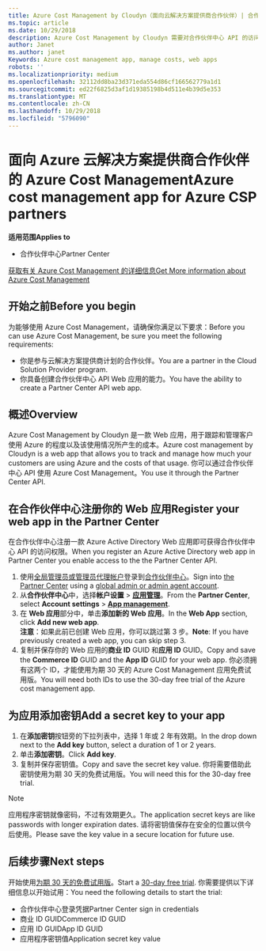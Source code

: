 ```yaml
---
title: Azure Cost Management by Cloudyn（面向云解决方案提供商合作伙伴）| 合作伙伴中心
ms.topic: article
ms.date: 10/29/2018
description: Azure Cost Management by Cloudyn 需要对合作伙伴中心 API 的访问权限进行预配。
author: Janet
ms.author: janet
Keywords: Azure cost management app, manage costs, web apps
robots: ''
ms.localizationpriority: medium
ms.openlocfilehash: 32112dd8ba23d371eda554d86cf166562779a1d1
ms.sourcegitcommit: ed22f6825d3af1d19385198b4d511e4b39d5e353
ms.translationtype: MT
ms.contentlocale: zh-CN
ms.lasthandoff: 10/29/2018
ms.locfileid: "5796090"
---
```

# <a name="azure-cost-management-app-for-azure-csp-partners"></a><span data-ttu-id="70d72-103">面向 Azure 云解决方案提供商合作伙伴的 Azure Cost Management</span><span class="sxs-lookup"><span data-stu-id="70d72-103">Azure cost management app for Azure CSP partners</span></span>  

**<span data-ttu-id="70d72-104">适用范围</span><span class="sxs-lookup"><span data-stu-id="70d72-104">Applies to</span></span>**

-  <span data-ttu-id="70d72-105">合作伙伴中心</span><span class="sxs-lookup"><span data-stu-id="70d72-105">Partner Center</span></span>

[<span data-ttu-id="70d72-106">获取有关 Azure Cost Management 的详细信息</span><span class="sxs-lookup"><span data-stu-id="70d72-106">Get More information about Azure Cost Management</span></span>](https://go.microsoft.com/fwlink/p/?linkid=857893)

## <a name="before-you-begin"></a><span data-ttu-id="70d72-107">开始之前</span><span class="sxs-lookup"><span data-stu-id="70d72-107">Before you begin</span></span>
<span data-ttu-id="70d72-108">为能够使用 Azure Cost Management，请确保你满足以下要求：</span><span class="sxs-lookup"><span data-stu-id="70d72-108">Before you can use Azure Cost Management, be sure you meet the following requirements:</span></span>

- <span data-ttu-id="70d72-109">你是参与云解决方案提供商计划的合作伙伴。</span><span class="sxs-lookup"><span data-stu-id="70d72-109">You are a partner in the Cloud Solution Provider program.</span></span>
- <span data-ttu-id="70d72-110">你具备创建合作伙伴中心 API Web 应用的能力。</span><span class="sxs-lookup"><span data-stu-id="70d72-110">You have the ability to create a Partner Center API web app.</span></span>

## <a name="overview"></a><span data-ttu-id="70d72-111">概述</span><span class="sxs-lookup"><span data-stu-id="70d72-111">Overview</span></span>

<span data-ttu-id="70d72-112">Azure Cost Management by Cloudyn 是一款 Web 应用，用于跟踪和管理客户使用 Azure 的程度以及该使用情况所产生的成本。</span><span class="sxs-lookup"><span data-stu-id="70d72-112">Azure cost management by Cloudyn is a web app that allows you to track and manage how much your customers are using Azure and the costs of that usage.</span></span> <span data-ttu-id="70d72-113">你可以通过合作伙伴中心 API 使用 Azure Cost Management。</span><span class="sxs-lookup"><span data-stu-id="70d72-113">You use it through the Partner Center API.</span></span>

## <a name="register-your-web-app-in-the-partner-center"></a><span data-ttu-id="70d72-114">在合作伙伴中心注册你的 Web 应用</span><span class="sxs-lookup"><span data-stu-id="70d72-114">Register your web app in the Partner Center</span></span>
<span data-ttu-id="70d72-115">在合作伙伴中心注册一款 Azure Active Directory Web 应用即可获得合作伙伴中心 API 的访问权限。</span><span class="sxs-lookup"><span data-stu-id="70d72-115">When you register an Azure Active Directory web app in Partner Center you enable access to the the Partner Center API.</span></span> 
1.  <span data-ttu-id="70d72-116">使用[全局管理员或管理员代理帐户](create-user-accounts-and-set-permissions.md)登录到[合作伙伴中心](https://partnercenter.microsoft.com/en-us/pcv/dashboard/overview)。</span><span class="sxs-lookup"><span data-stu-id="70d72-116">Sign into [the Partner Center](https://partnercenter.microsoft.com/en-us/pcv/dashboard/overview) using a [global admin or admin agent account](create-user-accounts-and-set-permissions.md).</span></span>
2.  <span data-ttu-id="70d72-117">从**合作伙伴中心**中，选择**帐户设置** &gt; **[应用管理](https://partnercenter.microsoft.com/en-us/pcv/apiintegration/appmanagement)**。</span><span class="sxs-lookup"><span data-stu-id="70d72-117">From the **Partner Center**, select **Account settings** &gt; **[App management](https://partnercenter.microsoft.com/en-us/pcv/apiintegration/appmanagement)**.</span></span>
3.  <span data-ttu-id="70d72-118">在 **Web 应用**部分中，单击**添加新的 Web 应用**。</span><span class="sxs-lookup"><span data-stu-id="70d72-118">In the **Web App** section, click **Add new web app**.</span></span>
<br> <span data-ttu-id="70d72-119">**注意**：如果此前已创建 Web 应用，你可以跳过第 3 步。</span><span class="sxs-lookup"><span data-stu-id="70d72-119">**Note**: If you have previously created a web app, you can skip step 3.</span></span>
4.  <span data-ttu-id="70d72-120">复制并保存你的 Web 应用的**商业 ID** GUID 和**应用 ID** GUID。</span><span class="sxs-lookup"><span data-stu-id="70d72-120">Copy and save the **Commerce ID** GUID and the **App ID** GUID for your web app.</span></span> <span data-ttu-id="70d72-121">你必须拥有这两个 ID，才能使用为期 30 天的 Azure Cost Management 应用免费试用版。</span><span class="sxs-lookup"><span data-stu-id="70d72-121">You will need both IDs to use the 30-day free trial of the Azure cost management app.</span></span>

## <a name="add-a-secret-key-to-your-app"></a><span data-ttu-id="70d72-122">为应用添加密钥</span><span class="sxs-lookup"><span data-stu-id="70d72-122">Add a secret key to your app</span></span>
1.  <span data-ttu-id="70d72-123">在**添加密钥**按钮旁的下拉列表中，选择 1 年或 2 年有效期。</span><span class="sxs-lookup"><span data-stu-id="70d72-123">In the drop down next to the **Add key** button, select a duration of 1 or 2 years.</span></span>
2.  <span data-ttu-id="70d72-124">单击**添加密钥**。</span><span class="sxs-lookup"><span data-stu-id="70d72-124">Click **Add key**.</span></span> 
3.  <span data-ttu-id="70d72-125">复制并保存密钥值。</span><span class="sxs-lookup"><span data-stu-id="70d72-125">Copy and save the secret key value.</span></span> <span data-ttu-id="70d72-126">你将需要借助此密钥使用为期 30 天的免费试用版。</span><span class="sxs-lookup"><span data-stu-id="70d72-126">You will need this for the 30-day free trial.</span></span><br>
> [!NOTE]  
> <span data-ttu-id="70d72-127">应用程序密钥就像密码，不过有效期更久。</span><span class="sxs-lookup"><span data-stu-id="70d72-127">The application secret keys are like passwords with longer expiration dates.</span></span> <span data-ttu-id="70d72-128">请将密钥值保存在安全的位置以供今后使用。</span><span class="sxs-lookup"><span data-stu-id="70d72-128">Please save the key value in a secure location for future use.</span></span>

## <a name="next-steps"></a><span data-ttu-id="70d72-129">后续步骤</span><span class="sxs-lookup"><span data-stu-id="70d72-129">Next steps</span></span>
<span data-ttu-id="70d72-130">开始使用[为期 30 天的免费试用版](https://go.microsoft.com/fwlink/?linkid=857895)。</span><span class="sxs-lookup"><span data-stu-id="70d72-130">Start a [30-day free trial](https://go.microsoft.com/fwlink/?linkid=857895).</span></span>
<span data-ttu-id="70d72-131">你需要提供以下详细信息以开始试用：</span><span class="sxs-lookup"><span data-stu-id="70d72-131">You need the following details to start the trial:</span></span>
- <span data-ttu-id="70d72-132">合作伙伴中心登录凭据</span><span class="sxs-lookup"><span data-stu-id="70d72-132">Partner Center sign in credentials</span></span>
- <span data-ttu-id="70d72-133">商业 ID GUID</span><span class="sxs-lookup"><span data-stu-id="70d72-133">Commerce ID GUID</span></span>
- <span data-ttu-id="70d72-134">应用 ID GUID</span><span class="sxs-lookup"><span data-stu-id="70d72-134">App ID GUID</span></span>
- <span data-ttu-id="70d72-135">应用程序密钥值</span><span class="sxs-lookup"><span data-stu-id="70d72-135">Application secret key value</span></span>
